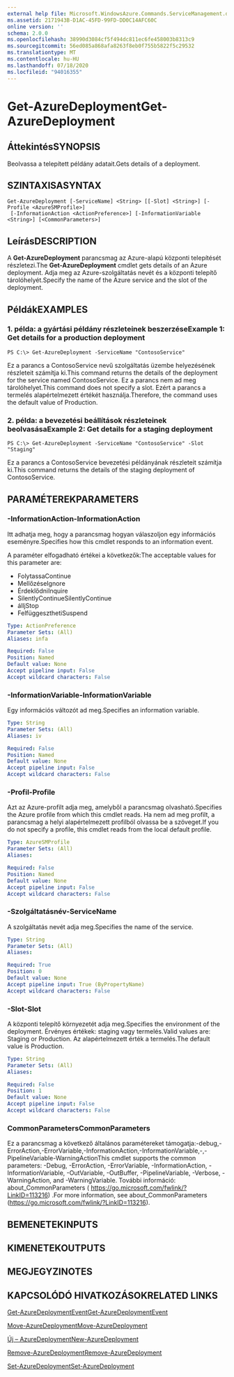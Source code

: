 ```yaml
---
external help file: Microsoft.WindowsAzure.Commands.ServiceManagement.dll-Help.xml
ms.assetid: 2171943B-D1AC-45FD-99FD-DD0C14AFC60C
online version: ''
schema: 2.0.0
ms.openlocfilehash: 38990d3084cf5f494dc811ec6fe458003b8313c9
ms.sourcegitcommit: 56ed085a868afa8263f8eb0f755b5822f5c29532
ms.translationtype: MT
ms.contentlocale: hu-HU
ms.lasthandoff: 07/18/2020
ms.locfileid: "94016355"
---
```

# <span data-ttu-id="3047e-101">Get-AzureDeployment</span><span class="sxs-lookup"><span data-stu-id="3047e-101">Get-AzureDeployment</span></span>

## <span data-ttu-id="3047e-102">Áttekintés</span><span class="sxs-lookup"><span data-stu-id="3047e-102">SYNOPSIS</span></span>
<span data-ttu-id="3047e-103">Beolvassa a telepített példány adatait.</span><span class="sxs-lookup"><span data-stu-id="3047e-103">Gets details of a deployment.</span></span>

## <span data-ttu-id="3047e-104">SZINTAXISA</span><span class="sxs-lookup"><span data-stu-id="3047e-104">SYNTAX</span></span>

```
Get-AzureDeployment [-ServiceName] <String> [[-Slot] <String>] [-Profile <AzureSMProfile>]
 [-InformationAction <ActionPreference>] [-InformationVariable <String>] [<CommonParameters>]
```

## <span data-ttu-id="3047e-105">Leírás</span><span class="sxs-lookup"><span data-stu-id="3047e-105">DESCRIPTION</span></span>
<span data-ttu-id="3047e-106">A **Get-AzureDeployment** parancsmag az Azure-alapú központi telepítését részletezi.</span><span class="sxs-lookup"><span data-stu-id="3047e-106">The **Get-AzureDeployment** cmdlet gets details of an Azure deployment.</span></span>
<span data-ttu-id="3047e-107">Adja meg az Azure-szolgáltatás nevét és a központi telepítő tárolóhelyét.</span><span class="sxs-lookup"><span data-stu-id="3047e-107">Specify the name of the Azure service and the slot of the deployment.</span></span>

## <span data-ttu-id="3047e-108">Példák</span><span class="sxs-lookup"><span data-stu-id="3047e-108">EXAMPLES</span></span>

### <span data-ttu-id="3047e-109">1. példa: a gyártási példány részleteinek beszerzése</span><span class="sxs-lookup"><span data-stu-id="3047e-109">Example 1: Get details for a production deployment</span></span>
```
PS C:\> Get-AzureDeployment -ServiceName "ContosoService"
```

<span data-ttu-id="3047e-110">Ez a parancs a ContosoService nevű szolgáltatás üzembe helyezésének részleteit számítja ki.</span><span class="sxs-lookup"><span data-stu-id="3047e-110">This command returns the details of the deployment for the service named ContosoService.</span></span>
<span data-ttu-id="3047e-111">Ez a parancs nem ad meg tárolóhelyet.</span><span class="sxs-lookup"><span data-stu-id="3047e-111">This command does not specify a slot.</span></span>
<span data-ttu-id="3047e-112">Ezért a parancs a termelés alapértelmezett értékét használja.</span><span class="sxs-lookup"><span data-stu-id="3047e-112">Therefore, the command uses the default value of Production.</span></span>

### <span data-ttu-id="3047e-113">2. példa: a bevezetési beállítások részleteinek beolvasása</span><span class="sxs-lookup"><span data-stu-id="3047e-113">Example 2: Get details for a staging deployment</span></span>
```
PS C:\> Get-AzureDeployment -ServiceName "ContosoService" -Slot "Staging"
```

<span data-ttu-id="3047e-114">Ez a parancs a ContosoService bevezetési példányának részleteit számítja ki.</span><span class="sxs-lookup"><span data-stu-id="3047e-114">This command returns the details of the staging deployment of ContosoService.</span></span>

## <span data-ttu-id="3047e-115">PARAMÉTEREK</span><span class="sxs-lookup"><span data-stu-id="3047e-115">PARAMETERS</span></span>

### <span data-ttu-id="3047e-116">-InformationAction</span><span class="sxs-lookup"><span data-stu-id="3047e-116">-InformationAction</span></span>
<span data-ttu-id="3047e-117">Itt adhatja meg, hogy a parancsmag hogyan válaszoljon egy információs eseményre.</span><span class="sxs-lookup"><span data-stu-id="3047e-117">Specifies how this cmdlet responds to an information event.</span></span>

<span data-ttu-id="3047e-118">A paraméter elfogadható értékei a következők:</span><span class="sxs-lookup"><span data-stu-id="3047e-118">The acceptable values for this parameter are:</span></span>

- <span data-ttu-id="3047e-119">Folytassa</span><span class="sxs-lookup"><span data-stu-id="3047e-119">Continue</span></span>
- <span data-ttu-id="3047e-120">Mellőzése</span><span class="sxs-lookup"><span data-stu-id="3047e-120">Ignore</span></span>
- <span data-ttu-id="3047e-121">Érdeklődni</span><span class="sxs-lookup"><span data-stu-id="3047e-121">Inquire</span></span>
- <span data-ttu-id="3047e-122">SilentlyContinue</span><span class="sxs-lookup"><span data-stu-id="3047e-122">SilentlyContinue</span></span>
- <span data-ttu-id="3047e-123">állj</span><span class="sxs-lookup"><span data-stu-id="3047e-123">Stop</span></span>
- <span data-ttu-id="3047e-124">Felfüggesztheti</span><span class="sxs-lookup"><span data-stu-id="3047e-124">Suspend</span></span>

```yaml
Type: ActionPreference
Parameter Sets: (All)
Aliases: infa

Required: False
Position: Named
Default value: None
Accept pipeline input: False
Accept wildcard characters: False
```

### <span data-ttu-id="3047e-125">-InformationVariable</span><span class="sxs-lookup"><span data-stu-id="3047e-125">-InformationVariable</span></span>
<span data-ttu-id="3047e-126">Egy információs változót ad meg.</span><span class="sxs-lookup"><span data-stu-id="3047e-126">Specifies an information variable.</span></span>

```yaml
Type: String
Parameter Sets: (All)
Aliases: iv

Required: False
Position: Named
Default value: None
Accept pipeline input: False
Accept wildcard characters: False
```

### <span data-ttu-id="3047e-127">-Profil</span><span class="sxs-lookup"><span data-stu-id="3047e-127">-Profile</span></span>
<span data-ttu-id="3047e-128">Azt az Azure-profilt adja meg, amelyből a parancsmag olvasható.</span><span class="sxs-lookup"><span data-stu-id="3047e-128">Specifies the Azure profile from which this cmdlet reads.</span></span>
<span data-ttu-id="3047e-129">Ha nem ad meg profilt, a parancsmag a helyi alapértelmezett profilból olvassa be a szöveget.</span><span class="sxs-lookup"><span data-stu-id="3047e-129">If you do not specify a profile, this cmdlet reads from the local default profile.</span></span>

```yaml
Type: AzureSMProfile
Parameter Sets: (All)
Aliases: 

Required: False
Position: Named
Default value: None
Accept pipeline input: False
Accept wildcard characters: False
```

### <span data-ttu-id="3047e-130">-Szolgáltatásnév</span><span class="sxs-lookup"><span data-stu-id="3047e-130">-ServiceName</span></span>
<span data-ttu-id="3047e-131">A szolgáltatás nevét adja meg.</span><span class="sxs-lookup"><span data-stu-id="3047e-131">Specifies the name of the service.</span></span>

```yaml
Type: String
Parameter Sets: (All)
Aliases: 

Required: True
Position: 0
Default value: None
Accept pipeline input: True (ByPropertyName)
Accept wildcard characters: False
```

### <span data-ttu-id="3047e-132">-Slot</span><span class="sxs-lookup"><span data-stu-id="3047e-132">-Slot</span></span>
<span data-ttu-id="3047e-133">A központi telepítő környezetét adja meg.</span><span class="sxs-lookup"><span data-stu-id="3047e-133">Specifies the environment of the deployment.</span></span>
<span data-ttu-id="3047e-134">Érvényes értékek: staging vagy termelés.</span><span class="sxs-lookup"><span data-stu-id="3047e-134">Valid values are: Staging or Production.</span></span>
<span data-ttu-id="3047e-135">Az alapértelmezett érték a termelés.</span><span class="sxs-lookup"><span data-stu-id="3047e-135">The default value is Production.</span></span>

```yaml
Type: String
Parameter Sets: (All)
Aliases: 

Required: False
Position: 1
Default value: None
Accept pipeline input: False
Accept wildcard characters: False
```

### <span data-ttu-id="3047e-136">CommonParameters</span><span class="sxs-lookup"><span data-stu-id="3047e-136">CommonParameters</span></span>
<span data-ttu-id="3047e-137">Ez a parancsmag a következő általános paramétereket támogatja:-debug,-ErrorAction,-ErrorVariable,-InformationAction,-InformationVariable,-,-PipelineVariable-WarningAction</span><span class="sxs-lookup"><span data-stu-id="3047e-137">This cmdlet supports the common parameters: -Debug, -ErrorAction, -ErrorVariable, -InformationAction, -InformationVariable, -OutVariable, -OutBuffer, -PipelineVariable, -Verbose, -WarningAction, and -WarningVariable.</span></span> <span data-ttu-id="3047e-138">További információ: about_CommonParameters ( https://go.microsoft.com/fwlink/?LinkID=113216) .</span><span class="sxs-lookup"><span data-stu-id="3047e-138">For more information, see about_CommonParameters (https://go.microsoft.com/fwlink/?LinkID=113216).</span></span>

## <span data-ttu-id="3047e-139">BEMENETEK</span><span class="sxs-lookup"><span data-stu-id="3047e-139">INPUTS</span></span>

## <span data-ttu-id="3047e-140">KIMENETEK</span><span class="sxs-lookup"><span data-stu-id="3047e-140">OUTPUTS</span></span>

## <span data-ttu-id="3047e-141">MEGJEGYZI</span><span class="sxs-lookup"><span data-stu-id="3047e-141">NOTES</span></span>

## <span data-ttu-id="3047e-142">KAPCSOLÓDÓ HIVATKOZÁSOK</span><span class="sxs-lookup"><span data-stu-id="3047e-142">RELATED LINKS</span></span>

[<span data-ttu-id="3047e-143">Get-AzureDeploymentEvent</span><span class="sxs-lookup"><span data-stu-id="3047e-143">Get-AzureDeploymentEvent</span></span>](./Get-AzureDeploymentEvent.md)

[<span data-ttu-id="3047e-144">Move-AzureDeployment</span><span class="sxs-lookup"><span data-stu-id="3047e-144">Move-AzureDeployment</span></span>](./Move-AzureDeployment.md)

[<span data-ttu-id="3047e-145">Új – AzureDeployment</span><span class="sxs-lookup"><span data-stu-id="3047e-145">New-AzureDeployment</span></span>](./New-AzureDeployment.md)

[<span data-ttu-id="3047e-146">Remove-AzureDeployment</span><span class="sxs-lookup"><span data-stu-id="3047e-146">Remove-AzureDeployment</span></span>](./Remove-AzureDeployment.md)

[<span data-ttu-id="3047e-147">Set-AzureDeployment</span><span class="sxs-lookup"><span data-stu-id="3047e-147">Set-AzureDeployment</span></span>](./Set-AzureDeployment.md)


